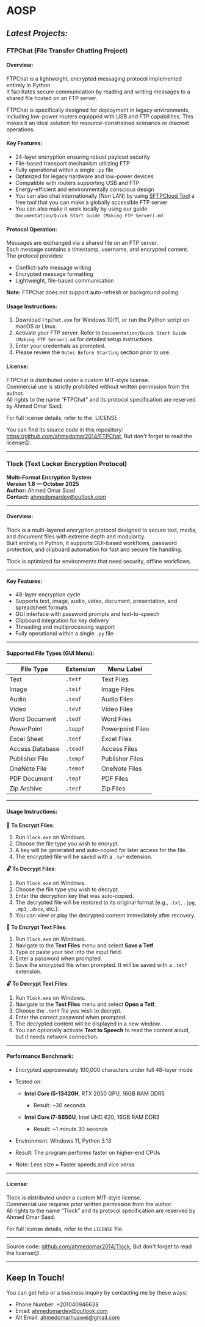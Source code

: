 # AOSP

## _Latest Projects:_

### **FTPChat (File Transfer Chatting Project)**

#### **Overview:**

FTPChat is a lightweight, encrypted messaging protocol implemented entirely in Python.  
It facilitates secure communication by reading and writing messages to a shared file hosted on an FTP server.

FTPChat is specifically designed for deployment in legacy environments, including low-power routers equipped with USB and FTP capabilities. This makes it an ideal solution for resource-constrained scenarios or discreet operations.

#### **Key Features:**

- 24-layer encryption ensuring robust payload security
- File-based transport mechanism utilizing FTP
- Fully operational within a single `.py` file
- Optimized for legacy hardware and low-power devices
- Compatible with routers supporting USB and FTP
- Energy-efficient and environmentally conscious design
- You can also chat internationally (Non LAN) by using [SFTPCloud Tool](https://sftpcloud.io/tools/free-ftp-server) a free tool that you can make a globally accessible FTP server
- You can also make it work locally by using our guide `Documentation/Quick Start Guide (Making FTP Server).md`

#### **Protocol Operation:**

Messages are exchanged via a shared file on an FTP server.  
Each message contains a timestamp, username, and encrypted content.  
The protocol provides:

- Conflict-safe message writing
- Encrypted message formatting
- Lightweight, file-based communication

**Note:** FTPChat does not support auto-refresh or background polling.

#### **Usage Instructions:**

1. Download `FtpChat.exe` for Windows 10/11, or run the Python script on macOS or Linux.
2. Activate your FTP server. Refer to `Documentation/Quick Start Guide (Making FTP Server).md` for detailed setup instructions.
3. Enter your credentials as prompted.
4. Please review the `Notes Before Starting` section prior to use.

#### **License:**

FTPChat is distributed under a custom MIT-style license.  
Commercial use is strictly prohibited without written permission from the author.  
All rights to the name “FTPChat” and its protocol specification are reserved by Ahmed Omar Saad.

For full license details, refer to the `LICENSE

You can find its source code in this repository: https://github.com/ahmedomar2014/FTPChat, But don't forget to read the license😉.

---

### **Tlock (Text Locker Encryption Protocol)**

**Multi-Format Encryption System**  
**Version 1.8 — October 2025**  
**Author:** Ahmed Omar Saad  
**Contact:** ahmedomardev@outlook.com

---

#### **Overview:**

Tlock is a multi-layered encryption protocol designed to secure text, media, and document files with extreme depth and modularity.  
Built entirely in Python, it supports GUI-based workflows, password protection, and clipboard automation for fast and secure file handling.

Tlock is optimized for environments that need security, offline workflows.

---

#### **Key Features:**

- 48-layer encryption cycle
- Supports text, image, audio, video, document, presentation, and spreadsheet formats
- GUI interface with password prompts and text-to-speech
- Clipboard integration for key delivery
- Threading and multiprocessing support
- Fully operational within a single `.py` file

---

#### **Supported File Types (GUI Menu):**

| File Type       | Extension | Menu Label       |
| --------------- | --------- | ---------------- |
| Text            | `.tetf`   | Text Files       |
| Image           | `.teif`   | Image Files      |
| Audio           | `.teaf`   | Audio Files      |
| Video           | `.tevf`   | Video Files      |
| Word Document   | `.tedf`   | Word Files       |
| PowerPoint      | `.teppf`  | Powerpoint Files |
| Excel Sheet     | `.teef`   | Excel Files      |
| Access Database | `.teadf`  | Access Files     |
| Publisher File  | `.tempf`  | Publisher Files  |
| OneNote File    | `.temof`  | OneNote Files    |
| PDF Document    | `.tepf`   | PDF Files        |
| Zip Archive     | `.tezf`   | Zip Files        |

---

#### **Usage Instructions:**

**🔐 To Encrypt Files**:

1. Run `Tlock.exe` on Windows.
2. Choose the file type you wish to encrypt.
3. A key will be generated and auto-copied for later access for the file.
4. The encrypted file will be saved with a `.te*` extension.

**🔓 To Decrypt Files**:

1. Run `Tlock.exe` on Windows.
2. Choose the file type you wish to decrypt.
3. Enter the decryption key that was auto-copied.
4. The decrypted file will be restored to its original format (e.g., `.txt`, `.jpg`, `.mp3`, `.docx`, etc.).
5. You can view or play the decrypted content immediately after recovery.

**🔐 To Encrypt Text Files**:

1. Run `Tlock.exe` on Windows.
2. Navigate to the **Text Files** menu and select **Save a Tetf**.
3. Type or paste your text into the input field.
4. Enter a password when prompted.
5. Save the encrypted file when prompted. It will be saved with a `.tetf` extension.

**🔓 To Decrypt Text Files**:

1. Run `Tlock.exe` on Windows.
2. Navigate to the **Text Files** menu and select **Open a Tetf**.
3. Choose the `.tetf` file you wish to decrypt.
4. Enter the correct password when prompted.
5. The decrypted content will be displayed in a new window.
6. You can optionally activate **Text to Speech** to read the content aloud, but it needs network connection.

---

#### **Performance Benchmark:**

- Encrypted approximately 100,000 characters under full 48-layer mode
- Tested on:

  - **Intel Core i5-13420H**, RTX 2050 GPU, 16GB RAM DDR5

    - Result: ~30 seconds

  - **Intel Core i7-8650U**, Intel UHD 620, 16GB RAM DDR3
    - Result: ~1 minute 30 seconds

- Environment: Windows 11, Python 3.13
- Result: The program performs faster on higher-end CPUs
- Note: Less size = Faster speeds and vice versa

---

#### **License:**

Tlock is distributed under a custom MIT-style license.  
Commercial use requires prior written permission from the author.  
All rights to the name “Tlock” and its protocol specification are reserved by Ahmed Omar Saad.

For full license details, refer to the `LICENSE` file.

---

Source code: [github.com/ahmedomar2014/Tlock](https://github.com/ahmedomar2014/Tlock), But don't forget to read the license😉.

---

## **Keep In Touch!**

You can get help or a business inquiry by contacting me by these ways:

- Phone Number: +201040946638
- Email: ahmedomardev@outlook.com
- Alt Email: ahmedomarhuawei@gmail.com

